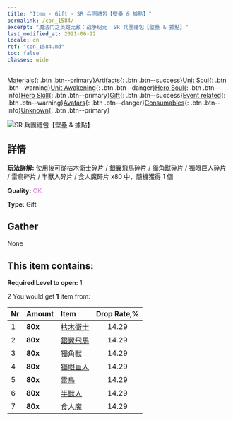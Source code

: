 ```yaml
---
title: "Item - Gift - SR 兵團禮包【壁壘 & 據點】"
permalink: /con_1584/
excerpt: "魔法门之英雄无敌：战争纪元  SR 兵團禮包【壁壘 & 據點】"
last_modified_at: 2021-06-22
locale: cn
ref: "con_1584.md"
toc: false
classes: wide
---
```

 [Materials](/ItemsCN/){: .btn .btn--primary}[Artifacts](/ItemsCN/Artifacts/){: .btn .btn--success}[Unit Soul](/ItemsCN/UnitSoul/){: .btn .btn--warning}[Unit Awakening](/ItemsCN/UnitAwakening/){: .btn .btn--danger}[Hero Soul](/ItemsCN/HeroSoul/){: .btn .btn--info}[Hero Skill](/ItemsCN/HeroSkill/){: .btn .btn--primary}[Gift](/ItemsCN/Gift/){: .btn .btn--success}[Event related](/ItemsCN/Events/){: .btn .btn--warning}[Avatars](/ItemsCN/Avatars/){: .btn .btn--danger}[Consumables](/ItemsCN/Consumables/){: .btn .btn--info}[Unknown](/ItemsCN/Unknown/){: .btn .btn--primary}

 ![SR 兵團禮包【壁壘 & 據點】](/images/t/i_907200.png)

## 詳情
 **玩法詳解:** 使用後可從枯木衛士碎片 / 銀翼飛馬碎片 / 獨角獸碎片 / 獨眼巨人碎片 / 雷鳥碎片 / 半獸人碎片 / 食人魔碎片 x80 中，隨機獲得 1 個

 **Quality:** <span style="color: #DA70D6">OK</span>

 **Type:** Gift

## Gather

  None

## This item contains:

 **Required Level to open:** 1

 2 You would get **1** item  from:

  | Nr | Amount |     Item    | Drop Rate,% |
  |:---|:-------|:------------|:---------:|
  | 1 |  **80x** | [枯木衛士](/cn/Items/unt_203/) | 14.29 | 
  | 2 |  **80x** | [銀翼飛馬](/cn/Items/unt_202/) | 14.29 | 
  | 3 |  **80x** | [獨角獸](/cn/Items/unt_204/) | 14.29 | 
  | 4 |  **80x** | [獨眼巨人](/cn/Items/unt_222/) | 14.29 | 
  | 5 |  **80x** | [雷鳥](/cn/Items/unt_221/) | 14.29 | 
  | 6 |  **80x** | [半獸人](/cn/Items/unt_219/) | 14.29 | 
  | 7 |  **80x** | [食人魔](/cn/Items/unt_220/) | 14.29 | 
